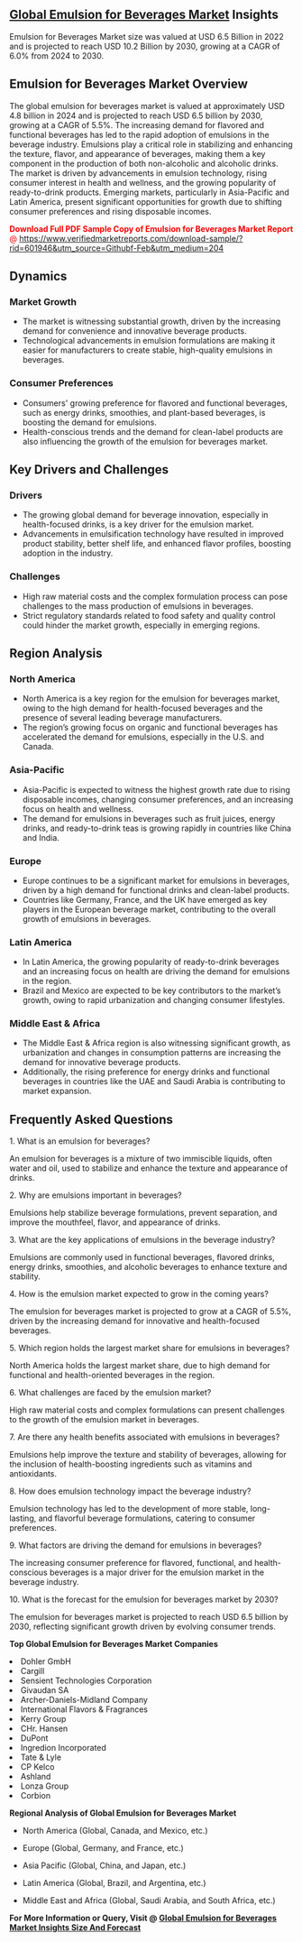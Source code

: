 <h2><a href="https://www.verifiedmarketreports.com/download-sample/?rid=601946&amp;utm_source=Githubf&amp;utm_medium=204" target="_blank">Global Emulsion for Beverages Market</a> Insights</h2><p>Emulsion for Beverages Market size was valued at USD 6.5 Billion in 2022 and is projected to reach USD 10.2 Billion by 2030, growing at a CAGR of 6.0% from 2024 to 2030.</p><p> <h2>Emulsion for Beverages Market Overview</h2> <p>The global emulsion for beverages market is valued at approximately USD 4.8 billion in 2024 and is projected to reach USD 6.5 billion by 2030, growing at a CAGR of 5.5%. The increasing demand for flavored and functional beverages has led to the rapid adoption of emulsions in the beverage industry. Emulsions play a critical role in stabilizing and enhancing the texture, flavor, and appearance of beverages, making them a key component in the production of both non-alcoholic and alcoholic drinks. The market is driven by advancements in emulsion technology, rising consumer interest in health and wellness, and the growing popularity of ready-to-drink products. Emerging markets, particularly in Asia-Pacific and Latin America, present significant opportunities for growth due to shifting consumer preferences and rising disposable incomes.</p> <p><p><span class=""><span style="color: #ff0000;"><strong>Download Full PDF Sample Copy of Emulsion for Beverages Market Report</strong> @ </span><a href="https://www.verifiedmarketreports.com/download-sample/?rid=601946&amp;utm_source=Githubf-Feb&amp;utm_medium=204" target="_blank">https://www.verifiedmarketreports.com/download-sample/?rid=601946&amp;utm_source=Githubf-Feb&amp;utm_medium=204</a></span></p></p> <h2>Dynamics</h2> <h3>Market Growth</h3> <ul> <li>The market is witnessing substantial growth, driven by the increasing demand for convenience and innovative beverage products.</li> <li>Technological advancements in emulsion formulations are making it easier for manufacturers to create stable, high-quality emulsions in beverages.</li> </ul> <h3>Consumer Preferences</h3> <ul> <li>Consumers' growing preference for flavored and functional beverages, such as energy drinks, smoothies, and plant-based beverages, is boosting the demand for emulsions.</li> <li>Health-conscious trends and the demand for clean-label products are also influencing the growth of the emulsion for beverages market.</li> </ul> <h2>Key Drivers and Challenges</h2> <h3>Drivers</h3> <ul> <li>The growing global demand for beverage innovation, especially in health-focused drinks, is a key driver for the emulsion market.</li> <li>Advancements in emulsification technology have resulted in improved product stability, better shelf life, and enhanced flavor profiles, boosting adoption in the industry.</li> </ul> <h3>Challenges</h3> <ul> <li>High raw material costs and the complex formulation process can pose challenges to the mass production of emulsions in beverages.</li> <li>Strict regulatory standards related to food safety and quality control could hinder the market growth, especially in emerging regions.</li> </ul> <h2>Region Analysis</h2> <h3>North America</h3> <ul> <li>North America is a key region for the emulsion for beverages market, owing to the high demand for health-focused beverages and the presence of several leading beverage manufacturers.</li> <li>The region’s growing focus on organic and functional beverages has accelerated the demand for emulsions, especially in the U.S. and Canada.</li> </ul> <h3>Asia-Pacific</h3> <ul> <li>Asia-Pacific is expected to witness the highest growth rate due to rising disposable incomes, changing consumer preferences, and an increasing focus on health and wellness.</li> <li>The demand for emulsions in beverages such as fruit juices, energy drinks, and ready-to-drink teas is growing rapidly in countries like China and India.</li> </ul> <h3>Europe</h3> <ul> <li>Europe continues to be a significant market for emulsions in beverages, driven by a high demand for functional drinks and clean-label products.</li> <li>Countries like Germany, France, and the UK have emerged as key players in the European beverage market, contributing to the overall growth of emulsions in beverages.</li> </ul> <h3>Latin America</h3> <ul> <li>In Latin America, the growing popularity of ready-to-drink beverages and an increasing focus on health are driving the demand for emulsions in the region.</li> <li>Brazil and Mexico are expected to be key contributors to the market’s growth, owing to rapid urbanization and changing consumer lifestyles.</li> </ul> <h3>Middle East & Africa</h3> <ul> <li>The Middle East & Africa region is also witnessing significant growth, as urbanization and changes in consumption patterns are increasing the demand for innovative beverage products.</li> <li>Additionally, the rising preference for energy drinks and functional beverages in countries like the UAE and Saudi Arabia is contributing to market expansion.</li> </ul> <h2>Frequently Asked Questions</h2> <p>1. What is an emulsion for beverages?</p> <p>An emulsion for beverages is a mixture of two immiscible liquids, often water and oil, used to stabilize and enhance the texture and appearance of drinks.</p> <p>2. Why are emulsions important in beverages?</p> <p>Emulsions help stabilize beverage formulations, prevent separation, and improve the mouthfeel, flavor, and appearance of drinks.</p> <p>3. What are the key applications of emulsions in the beverage industry?</p> <p>Emulsions are commonly used in functional beverages, flavored drinks, energy drinks, smoothies, and alcoholic beverages to enhance texture and stability.</p> <p>4. How is the emulsion market expected to grow in the coming years?</p> <p>The emulsion for beverages market is projected to grow at a CAGR of 5.5%, driven by the increasing demand for innovative and health-focused beverages.</p> <p>5. Which region holds the largest market share for emulsions in beverages?</p> <p>North America holds the largest market share, due to high demand for functional and health-oriented beverages in the region.</p> <p>6. What challenges are faced by the emulsion market?</p> <p>High raw material costs and complex formulations can present challenges to the growth of the emulsion market in beverages.</p> <p>7. Are there any health benefits associated with emulsions in beverages?</p> <p>Emulsions help improve the texture and stability of beverages, allowing for the inclusion of health-boosting ingredients such as vitamins and antioxidants.</p> <p>8. How does emulsion technology impact the beverage industry?</p> <p>Emulsion technology has led to the development of more stable, long-lasting, and flavorful beverage formulations, catering to consumer preferences.</p> <p>9. What factors are driving the demand for emulsions in beverages?</p> <p>The increasing consumer preference for flavored, functional, and health-conscious beverages is a major driver for the emulsion market in the beverage industry.</p> <p>10. What is the forecast for the emulsion for beverages market by 2030?</p> <p>The emulsion for beverages market is projected to reach USD 6.5 billion by 2030, reflecting significant growth driven by evolving consumer trends.</p> </p><p><strong>Top Global Emulsion for Beverages Market Companies</strong></p><div data-test-id=""><p><li>Dohler GmbH</li><li> Cargill</li><li> Sensient Technologies Corporation</li><li> Givaudan SA</li><li> Archer-Daniels-Midland Company</li><li> International Flavors & Fragrances</li><li> Kerry Group</li><li> CHr. Hansen</li><li> DuPont</li><li> Ingredion Incorporated</li><li> Tate & Lyle</li><li> CP Kelco</li><li> Ashland</li><li> Lonza Group</li><li> Corbion</li></p><div><strong>Regional Analysis of&nbsp;Global Emulsion for Beverages Market</strong></div><ul><li dir="ltr"><p dir="ltr">North America&nbsp;(Global, Canada, and Mexico, etc.)</p></li><li dir="ltr"><p dir="ltr">Europe (Global, Germany, and France, etc.)</p></li><li dir="ltr"><p dir="ltr">Asia Pacific&nbsp;(Global, China, and Japan, etc.)</p></li><li dir="ltr"><p dir="ltr">Latin America&nbsp;(Global, Brazil, and Argentina, etc.)</p></li><li dir="ltr">Middle East and Africa&nbsp;(Global, Saudi Arabia, and South Africa, etc.)</li></ul><p><strong>For More Information or Query, Visit @&nbsp;</strong><strong><a href="https://www.verifiedmarketreports.com/product/emulsion-for-beverages-market/?utm_source=Githubf&amp;utm_medium=204" target="_blank">Global Emulsion for Beverages Market Insights Size And Forecast</a></strong></p></div>
